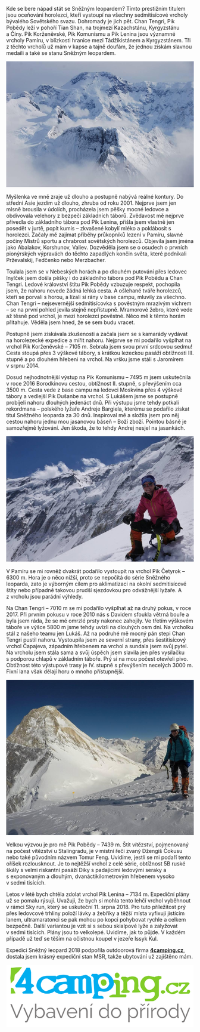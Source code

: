 Kde se bere nápad stát se Sněžným leopardem? Tímto prestižním titulem jsou oceňováni horolezci, kteří vystoupí na všechny sedmitisícové vrcholy bývalého Sovětského svazu. Dohromady je jich pět. Chan Tengri, Pik Pobědy leží v pohoří Tian Shan, na trojmezí Kazachstánu, Kyrgyzstánu a Číny. Pik Korženěvské, Pik Komunismu a Pik Lenina jsou významné vrcholy Pamíru, v blízkosti hranice mezi Tádžikistánem a Kyrgyzstánem. Tři z těchto vrcholů už mám v kapse a tajně doufám, že jednou získám slavnou medaili a také se stanu Sněžným leopardem. 

![](/img/articles/snezny-leopard/pobeda.jpg)

Myšlenka ve mně zraje už dlouho a postupně nabývá reálné kontury. Do střední Asie jezdím už dlouho, zhruba od roku 2001. Nejprve jsem jen mlsně brousila v údolích, procházela jsem pěšky mocné ledovce a obdivovala velehory z bezpečí základních táborů. Zvědavost mě nejprve přivedla do základního tábora pod Pik Lenina, přišla jsem vlastně jen posedět v jurtě, popít kumis – zkvašené kobylí mléko a poklábosit s horolezci. Začaly mě zajímat příběhy průkopníků lezení v Pamíru, slavné počiny Mistrů sportu a chrabrost sovětských horolezců. Objevila jsem jména jako Abalakov, Korshunov, Valiev. Dozvěděla jsem se o osudech o prvních pionýrských výpravách do těchto zapadlých končin světa, které podnikali Prževalskij, Fedčenko nebo Merzbacher. 

Toulala jsem se v Nebeských horách a po dlouhém putování přes ledovec Inylček jsem došla pěšky i do základního tábora pod Pik Pobědu a Chan Tengri. Ledové království štítu Pik Pobědy vzbuzuje respekt, pochopila jsem, že nahoru nevede žádná lehká cesta. A ošlehané tváře horolezců, kteří se porvali s horou, a lízali si rány v base campu, mluvily za všechno. Chan Tengri – nejsevernější sedmitisícovka s pověstným mrazivým vichrem – se na první pohled jevila stejně nepřístupně. Mramorové žebro, které vede až těsně pod vrchol, je mezi horolezci pověstné. Něco mě k těmto horám přitahuje. Věděla jsem hned, že se sem budu vracet. 

Postupně jsem získávala zkušenosti a začala jsem se s kamarády vydávat na horolezecké expedice a mířit nahoru. Nejprve se mi podařilo vyšplhat na vrchol Pik Korženěvské – 7105 m. Sebrala jsem svou první srdcovou sedmu! Cesta stoupá přes 3 výškové tábory, s krátkou lezeckou pasáží obtížnosti III. stupně a po dlouhém hřebeni na vrchol. Na vršku jsme stáli s Jaromírem v srpnu 2014.

Dosud nejhodnotnější výstup na Pik Komunismu – 7495 m jsem uskutečnila v roce 2016 Borodkinovu cestou, obtížnost II. stupně, s převýšením cca 3500 m. Cesta vede z base campu na ledovci Moskvina přes 4 výškové tábory a vedlejší Pik Dušanbe na vrchol. S Lukášem jsme se postupně probíjeli nahoru dlouhých jedenáct dnů. Při výstupu jsme tehdy potkali rekordmana – polského lyžaře Andreje Bargiela, kterému se podařilo získat titul Sněžného leoparda za 30 dnů. Inspiroval mě a složila jsem pro něj cestou nahoru jednu mou jasanovou báseň – Boží zboží. Pointou básně je samozřejmě lyžování. Jen škoda, že to tehdy Andrej nesjel na jasankách.  

![](/img/articles/snezny-leopard/komunista.jpg)

V Pamíru se mi rovněž dvakrát podařilo vystoupit na vrchol Pik Četyrok – 6300 m. Hora je o něco nižší, proto se nepočítá do série Sněžného leoparda, zato je výborným cílem pro aklimatizaci na okolní sedmitisícové štíty nebo případně takovou prudší sjezdovkou pro odvážnější lyžaře. A z vrcholu jsou parádní výhledy.

Na Chan Tengri – 7010 m se mi podařilo vyšplhat až na druhý pokus, v roce 2017. Při prvním pokusu v roce 2010 nás s Davidem sfoukla větrná bouře a byla jsem ráda, že se mé omrzlé prsty nakonec zahojily. Ve třetím výškovém táboře ve výšce 5800 m jsme tehdy uvízli na dlouhých osm dní. Na vrcholku stál z našeho teamu jen Lukáš. Až na podruhé mě mocný pán stepi Chan Tengri pustil nahoru. Vystoupila jsem ze severní strany, přes šestitisícový vrchol Čapajeva, západním hřebenem na vrchol a sundala jsem svůj pytel. Na vrcholu jsem stála sama a svůj úspěch jsem slavila jen přes vysílačku s podporou chlapů v základním táboře. Prý si na mou počest otevřeli pivo. Obtížnost této výstupové trasy je IV. stupně s převýšením necelých 3000 m. Fixní lana však dělají horu o mnoho přístupnější. 

![](/img/articles/snezny-leopard/chan.jpg)

Velkou výzvou je pro mě Pik Pobědy – 7439 m. Štít vítězství, pojmenovaný na počest vítězství u Stalingradu, je v místní řeči zvaný Džengiš Čokusu nebo také původním názvem Tomur Feng. Uvidíme, jestli se mi podaří tento oříšek rozlousknout. Je to nejtěžší vrchol z celé série, obtížnost 5B ruské škály s velmi riskantní pasáží Diky s padajícími ledovými seraky a s exponovaným a dlouhým, dvanáctikilometrovým hřebenem vysoko v sedmi tisících. 

Letos v létě bych chtěla zdolat vrchol Pik Lenina – 7134 m. Expediční plány už se pomalu rýsují. Uvažuji, že bych si mohla tento lehčí vrchol vyběhnout v rámci Sky run, který se uskuteční 11. srpna 2018. Pro tuto příležitost prý přes ledovcové trhliny položí lávky a žebříky a těžší místa vyfixují jistícím lanem, ultramaratonci se pak mohou po kopci pohybovat rychle a celkem bezpečně. Další variantou je vzít si s sebou skialpové lyže a zalyžovat v sedmi tisících. Plány jsou to velkolepé. Uvidíme, jak to půjde. V každém případě už teď se těším na očistnou koupel v jezeře Issyk Kul. 

Expedici Sněžný leopard 2018 podpořila outdoorová firma [**4camping.cz**](https://www.4camping.cz/), dostala jsem krásný expediční stan MSR, takže ubytování už zajištěno mám.


[![](/img/articles/snezny-leopard/logo.png)](https://www.4camping.cz/)
